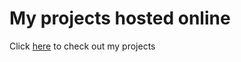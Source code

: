 # My projects hosted online

Click [here](https://prtvi.github.io/allprojects.html) to check out my projects
